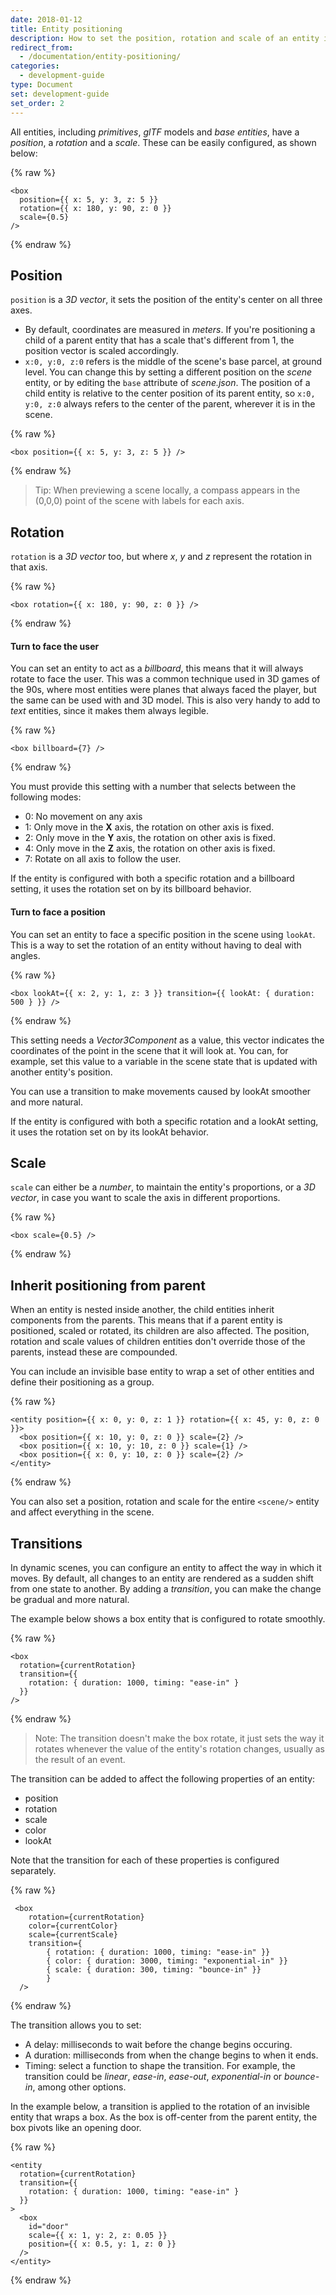 ```yaml
---
date: 2018-01-12
title: Entity positioning
description: How to set the position, rotation and scale of an entity in a scene
redirect_from:
  - /documentation/entity-positioning/
categories:
  - development-guide
type: Document
set: development-guide
set_order: 2
---
```


All entities, including _primitives_, _glTF_ models and _base entities_, have a _position_, a _rotation_ and a _scale_. These can be easily configured, as shown below:

{% raw %}

```tsx
<box
  position={{ x: 5, y: 3, z: 5 }}
  rotation={{ x: 180, y: 90, z: 0 }}
  scale={0.5}
/>
```

{% endraw %}

## Position

`position` is a _3D vector_, it sets the position of the entity's center on all three axes.

- By default, coordinates are measured in _meters_. If you're positioning a child of a parent entity that has a scale that's different from 1, the position vector is scaled accordingly.
- `x:0, y:0, z:0` refers is the middle of the scene's base parcel, at ground level. You can change this by setting a different position on the _scene_ entity, or by editing the `base` attribute of _scene.json_. The position of a child entity is relative to the center position of its parent entity, so `x:0, y:0, z:0` always refers to the center of the parent, wherever it is in the scene.

{% raw %}

```tsx
<box position={{ x: 5, y: 3, z: 5 }} />
```

{% endraw %}

> Tip: When previewing a scene locally, a compass appears in the (0,0,0) point of the scene with labels for each axis.

## Rotation

`rotation` is a _3D vector_ too, but where _x_, _y_ and _z_ represent the rotation in that axis.

{% raw %}

```tsx
<box rotation={{ x: 180, y: 90, z: 0 }} />
```

{% endraw %}

#### Turn to face the user

You can set an entity to act as a _billboard_, this means that it will always rotate to face the user. This was a common technique used in 3D games of the 90s, where most entities were planes that always faced the player, but the same can be used with and 3D model. This is also very handy to add to _text_ entities, since it makes them always legible.

{% raw %}

```tsx
<box billboard={7} />
```

{% endraw %}

You must provide this setting with a number that selects between the following modes:

- 0: No movement on any axis
- 1: Only move in the **X** axis, the rotation on other axis is fixed.
- 2: Only move in the **Y** axis, the rotation on other axis is fixed.
- 4: Only move in the **Z** axis, the rotation on other axis is fixed.
- 7: Rotate on all axis to follow the user.

If the entity is configured with both a specific rotation and a billboard setting, it uses the rotation set on by its billboard behavior.

#### Turn to face a position

You can set an entity to face a specific position in the scene using `lookAt`. This is a way to set the rotation of an entity without having to deal with angles.

{% raw %}

```tsx
<box lookAt={{ x: 2, y: 1, z: 3 }} transition={{ lookAt: { duration: 500 } }} />
```

{% endraw %}

This setting needs a _Vector3Component_ as a value, this vector indicates the coordinates of the point in the scene that it will look at. You can, for example, set this value to a variable in the scene state that is updated with another entity's position.

You can use a transition to make movements caused by lookAt smoother and more natural.

If the entity is configured with both a specific rotation and a lookAt setting, it uses the rotation set on by its lookAt behavior.

## Scale

`scale` can either be a _number_, to maintain the entity's proportions, or a _3D vector_, in case you want to scale the axis in different proportions.

{% raw %}

```tsx
<box scale={0.5} />
```

{% endraw %}

## Inherit positioning from parent

When an entity is nested inside another, the child entities inherit components from the parents. This means that if a parent entity is positioned, scaled or rotated, its children are also affected. The position, rotation and scale values of children entities don't override those of the parents, instead these are compounded.

You can include an invisible base entity to wrap a set of other entities and define their positioning as a group.

{% raw %}

```tsx
<entity position={{ x: 0, y: 0, z: 1 }} rotation={{ x: 45, y: 0, z: 0 }}>
  <box position={{ x: 10, y: 0, z: 0 }} scale={2} />
  <box position={{ x: 10, y: 10, z: 0 }} scale={1} />
  <box position={{ x: 0, y: 10, z: 0 }} scale={2} />
</entity>
```

{% endraw %}

You can also set a position, rotation and scale for the entire `<scene/>` entity and affect everything in the scene.

## Transitions

In dynamic scenes, you can configure an entity to affect the way in which it moves. By default, all changes to an entity are rendered as a sudden shift from one state to another. By adding a _transition_, you can make the change be gradual and more natural.

The example below shows a box entity that is configured to rotate smoothly.

{% raw %}

```tsx
<box
  rotation={currentRotation}
  transition={{
    rotation: { duration: 1000, timing: "ease-in" }
  }}
/>
```

{% endraw %}

> Note: The transition doesn't make the box rotate, it just sets the way it rotates whenever the value of the entity's rotation changes, usually as the result of an event.

The transition can be added to affect the following properties of an entity:

- position
- rotation
- scale
- color
- lookAt

Note that the transition for each of these properties is configured separately.

{% raw %}

```tsx
 <box
    rotation={currentRotation}
    color={currentColor}
    scale={currentScale}
    transition={
        { rotation: { duration: 1000, timing: "ease-in" }}
        { color: { duration: 3000, timing: "exponential-in" }}
        { scale: { duration: 300, timing: "bounce-in" }}
        }
  />
```

{% endraw %}

The transition allows you to set:

- A delay: milliseconds to wait before the change begins occuring.
- A duration: milliseconds from when the change begins to when it ends.
- Timing: select a function to shape the transition. For example, the transition could be _linear_, _ease-in_, _ease-out_, _exponential-in_ or _bounce-in_, among other options.

In the example below, a transition is applied to the rotation of an invisible entity that wraps a box. As the box is off-center from the parent entity, the box pivots like an opening door.

{% raw %}

```tsx
<entity
  rotation={currentRotation}
  transition={{
    rotation: { duration: 1000, timing: "ease-in" }
  }}
>
  <box
    id="door"
    scale={{ x: 1, y: 2, z: 0.05 }}
    position={{ x: 0.5, y: 1, z: 0 }}
  />
</entity>
```

{% endraw %}

